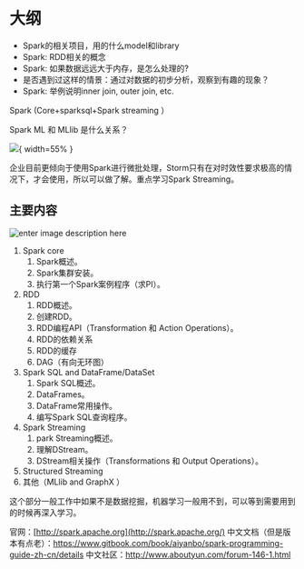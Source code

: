 # 大纲



- Spark的相关项目，用的什么model和library
- Spark: RDD相关的概念
- Spark: 如果数据远远大于内存，是怎么处理的?
- 是否遇到过这样的情景：通过对数据的初步分析，观察到有趣的现象？
- Spark: 举例说明inner join, outer join, etc.



Spark (Core+sparksql+Spark streaming ）

Spark ML 和 MLlib 是什么关系？


![](http://images.iterate.site/blog/image/180728/5L5migCelG.png?imageslim){ width=55% }



企业目前更倾向于使用Spark进行微批处理，Storm只有在对时效性要求极高的情况下，才会使用，所以可以做了解。重点学习Spark Streaming。




## 主要内容


![enter image description here](http://images.gitbook.cn/e3202560-adda-11e7-8d75-f14e65a1bc39)

1. Spark core
   1. Spark概述。
   2. Spark集群安装。
   3. 执行第一个Spark案例程序（求PI）。
2. RDD
   1. RDD概述。
   2. 创建RDD。
   3. RDD编程API（Transformation 和 Action Operations）。
   4. RDD的依赖关系
   5. RDD的缓存
   6. DAG（有向无环图）
3. Spark SQL and DataFrame/DataSet
   1. Spark SQL概述。
   2. DataFrames。
   3. DataFrame常用操作。
   4. 编写Spark SQL查询程序。
4. Spark Streaming
   1. park Streaming概述。
   2. 理解DStream。
   3. DStream相关操作（Transformations 和 Output Operations）。
5. Structured Streaming
6. 其他（MLlib and GraphX ）

这个部分一般工作中如果不是数据挖掘，机器学习一般用不到，可以等到需要用到的时候再深入学习。

官网：[http://spark.apache.org](http://spark.apache.org/)
中文文档（但是版本有点老）：<https://www.gitbook.com/book/aiyanbo/spark-programming-guide-zh-cn/details>
中文社区：<http://www.aboutyun.com/forum-146-1.html>


